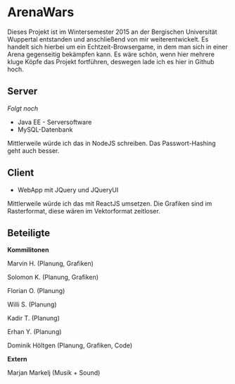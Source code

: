 # ArenaWars
Dieses Projekt ist im Wintersemester 2015 an der Bergischen Universität Wuppertal entstanden und anschließend von mir weiterentwickelt. Es handelt sich hierbei um ein Echtzeit-Browsergame, in dem man sich in einer Arena gegenseitig bekämpfen kann. Es wäre schön, wenn hier mehrere kluge Köpfe das Projekt fortführen, deswegen lade ich es hier in Github hoch.



## Server

*Folgt noch*

* Java EE - Serversoftware
* MySQL-Datenbank

Mittlerweile würde ich das in NodeJS schreiben. Das Passwort-Hashing geht auch besser.

## Client

* WebApp mit JQuery und JQueryUI

Mittlerweile würde ich das mit ReactJS umsetzen. Die Grafiken sind im Rasterformat, diese wären im Vektorformat zeitloser.



## Beteiligte

**Kommilitonen**

Marvin H. (Planung, Grafiken)

Solomon K. (Planung, Grafiken)

Florian O. (Planung)

Willi S. (Planung)

Kadir T. (Planung)

Erhan Y. (Planung)

Dominik Höltgen (Planung, Grafiken, Code)

**Extern**

Marjan Markelj (Musik + Sound)